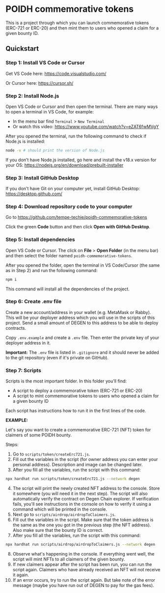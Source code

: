 # POIDH commemorative tokens

This is a project through which you can launch commemorative tokens (ERC-721 or ERC-20) and then mint them to users who opened a claim for a given bounty ID.

## Quickstart

### Step 1: Install VS Code or Cursor

Get VS Code here: https://code.visualstudio.com/

Or Cursor here: https://cursor.sh/

### Step 2: Install Node.js

Open VS Code or Cursor and then open the terminal. There are many ways to open a terminal in VS Code, for example:
- In the menu bar find `Terminal` > `New Terminal`
- Or watch this video: https://www.youtube.com/watch?v=eZAT6fwMVgY

After you opened the terminal, run the following command to check if Node.js is installed:

```bash
node -v # should print the version of Node.js
```

If you don't have Node.js installed, go here and install the v18.x version for your OS: https://nodejs.org/en/download/prebuilt-installer

### Step 3: Install GitHub Desktop

If you don't have Git on your computer yet, install GitHub Desktop: https://desktop.github.com/

### Step 4: Download repository code to your computer

Go to https://github.com/tempe-techie/poidh-commemorative-tokens

Click the green **Code** button and then click **Open with GitHub Desktop**.

### Step 5: Install dependencies

Open VS Code or Cursor. The click on **File** > **Open Folder** (in the menu bar) and then select the folder named `poidh-commemorative-tokens`.

After you opened the folder, open the terminal in VS Code/Cursor (the same as in Step 2) and run the following command:

```bash
npm i
```

This command will install all the dependencies of the project.

### Step 6: Create .env file

Create a new account/address in your wallet (e.g. MetaMask or Rabby). This will be your deployer address which you will use in the scripts of this project. Send a small amount of DEGEN to this address to be able to deploy contracts.

Copy `.env.example` and create a `.env` file. Then enter the private key of your deployer address in it.

**Important:** The `.env` file is listed in `.gitignore` and it should never be added to the git repository (even if it's private on GitHub).

### Step 7: Scripts

Scripts is the most important folder. In this folder you'll find:

- A script to deploy a commemorative token (ERC-721 or ERC-20)
- A script to mint commemorative tokens to users who opened a claim for a given bounty ID

Each script has instructions how to run it in the first lines of the code.

**EXAMPLE:**

Let's say you want to create a commemorative ERC-721 (NFT) token for claimers of some POIDH bounty.

Steps:

1. Go to `scripts/token/createErc721.js`.
2. Fill out the variables in the script (for owner address you can enter your personal address). Description and image can be changed later.
3. After you fill all the variables, run the script with this command:

```bash
npx hardhat run scripts/token/createErc721.js --network degen
```

4. The script will print the newly created NFT address to the console. Store it somewhere (you will need it in the next step). The script will also automatically verify the contract on Degen Chain explorer. If verification fails, you'll see instructions in the console on how to verify it using a command which will be printed in the console.
5. Next go to `scripts/airdrop/airdropToClaimers.js`.
6. Fill out the variables in the script. Make sure that the token address is the same as the one you got in the previous step (the NFT address). Also make sure that the bounty ID is correct.
7. After you fill all the variables, run the script with this command:

```bash
npx hardhat run scripts/airdrop/airdropToClaimers.js --network degen
```

8. Observe what's happening in the console. If everything went well, the script will mint NFTs to all claimers of the given bounty.
9. If new claimers appear after the script has been run, you can run the script again. Claimers who have already received an NFT will not receive it again.
10. If an error occurs, try to run the script again. But take note of the error message (maybe you have run out of DEGEN to pay for the gas fees).



